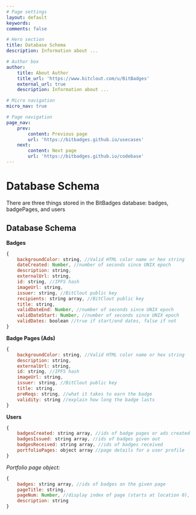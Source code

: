 ```yaml
---
# Page settings
layout: default
keywords:
comments: false

# Hero section
title: Database Schema
description: Information about ...

# Author box
author:
    title: About Author
    title_url: 'https://www.bitclout.com/u/BitBadges'
    external_url: true
    description: Information about ...

# Micro navigation
micro_nav: true

# Page navigation
page_nav:
    prev:
        content: Previous page
        url: 'https://bitbadges.github.io/usecases'
    next:
        content: Next page
        url: 'https://bitbadges.github.io/codebase'
---
```


# Database Schema
There are three things stored in the BitBadges database: badges, badgePages, and users

## Database Schema
**Badges**
```javascript
{
    backgroundColor: string, //Valid HTML color name or hex string
    dateCreated: Number, //number of seconds since UNIX epoch
    description: string,
    externalUrl: string,
    id: string, //IPFS hash
    imageUrl: string,
    issuer: string, //BitClout public key
    recipients: string array, //BitClout public key
    title: string,
    validDateEnd: Number, //number of seconds since UNIX epoch
    validDateStart: Number, //number of seconds since UNIX epoch
    validDates: boolean //true if start/end dates, false if not
}
```
**Badge Pages (Ads)**
```javascript
{
    backgroundColor: string, //Valid HTML color name or hex string
    description: string,
    externalUrl: string,
    id: string, //IPFS hash
    imageUrl: string,
    issuer: string, //BitClout public key
    title: string,
    preReqs: string, //what it takes to earn the badge
    validity: string //explain how long the badge lasts
}
```
**Users**
```javascript
{
    badgesCreated: string array, //ids of badge pages or ads created
    badgesIssued: string array, //ids of badges given out
    badgesReceived: string array, //ids of badges received
    portfolioPages: object array //page details for a user profile
}
```
*Portfolio page object:*
```javascript
{
    badges: string array, //ids of badges on the given page
    pageTitle: string,
    pageNum: Number, //display index of page (starts at location 0),
    description: string
}
```
